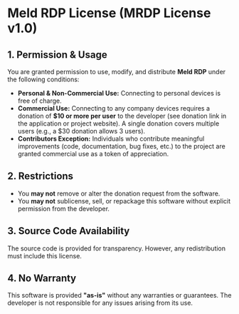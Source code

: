 # Meld RDP License (MRDP License v1.0)

## 1. Permission & Usage  
You are granted permission to use, modify, and distribute **Meld RDP** under the following conditions:  

- **Personal & Non-Commercial Use:** Connecting to personal devices is free of charge.  
- **Commercial Use:** Connecting to any company devices requires a donation of **$10 or more per user** to the developer (see donation link in the application or project website). A single donation covers multiple users (e.g., a $30 donation allows 3 users).  
- **Contributors Exception:** Individuals who contribute meaningful improvements (code, documentation, bug fixes, etc.) to the project are granted commercial use as a token of appreciation.  

## 2. Restrictions  
- You **may not** remove or alter the donation request from the software.  
- You **may not** sublicense, sell, or repackage this software without explicit permission from the developer.  

## 3. Source Code Availability  
The source code is provided for transparency. However, any redistribution must include this license.  

## 4. No Warranty  
This software is provided **"as-is"** without any warranties or guarantees. The developer is not responsible for any issues arising from its use.  
